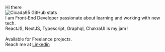 Hi there
<br/>
![Cicada95 GitHub stats](https://github-readme-stats.vercel.app/api?username=Cicada95&hide=stars,prs,issues&include_all_commits=true&count_private=true)
<br/>
I am Front-End Developer passionate about learning and working with new tech. 
<br/>
ReactJS, NextJS, Typescript, Graphql, ChakraUI is my jam !
<br/>
<br/>
Available for Freelance projects.
<br/>
Reach me at
[Linkedin](https://www.linkedin.com/in/rokassimkus/)
